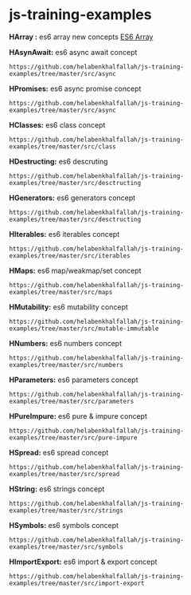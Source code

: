 # js-training-examples

**HArray :**
es6 array new concepts
[ES6 Array](https://github.com/helabenkhalfallah/js-training-examples/tree/master/src/arrays)

**HAsynAwait:**
es6 async await concept
```
https://github.com/helabenkhalfallah/js-training-examples/tree/master/src/async
```

**HPromises:**
es6 async promise concept
```
https://github.com/helabenkhalfallah/js-training-examples/tree/master/src/async
```

**HClasses:**
es6 class concept
```
https://github.com/helabenkhalfallah/js-training-examples/tree/master/src/class
```

**HDestructing:**
es6 descruting
```
https://github.com/helabenkhalfallah/js-training-examples/tree/master/src/desctructing
```

**HGenerators:**
es6 generators concept
```
https://github.com/helabenkhalfallah/js-training-examples/tree/master/src/desctructing
```

**HIterables:**
es6 iterables concept
```
https://github.com/helabenkhalfallah/js-training-examples/tree/master/src/iterables
```

**HMaps:**
es6 map/weakmap/set concept
```
https://github.com/helabenkhalfallah/js-training-examples/tree/master/src/maps
```

**HMutability:**
es6 mutability concept
```
https://github.com/helabenkhalfallah/js-training-examples/tree/master/src/mutable-immutable
```

**HNumbers:**
es6 numbers concept
```
https://github.com/helabenkhalfallah/js-training-examples/tree/master/src/numbers
```

**HParameters:**
es6 parameters concept
```
https://github.com/helabenkhalfallah/js-training-examples/tree/master/src/parameters
```

**HPureImpure:**
es6 pure & impure concept
```
https://github.com/helabenkhalfallah/js-training-examples/tree/master/src/pure-impure
```

**HSpread:**
es6 spread concept 
```
https://github.com/helabenkhalfallah/js-training-examples/tree/master/src/spread
```

**HString:**
es6 strings concept
```
https://github.com/helabenkhalfallah/js-training-examples/tree/master/src/strings
```

**HSymbols:**
es6 symbols concept
```
https://github.com/helabenkhalfallah/js-training-examples/tree/master/src/symbols
```

**HImportExport:**
es6 import & export concept
```
https://github.com/helabenkhalfallah/js-training-examples/tree/master/src/import-export
```


